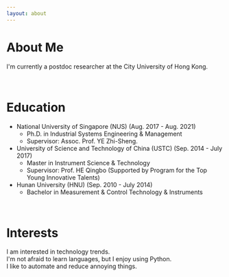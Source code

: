 ```yaml
---
layout: about 
---
```


# About Me
I'm currently a postdoc researcher at the City University of Hong Kong.  

<br/>

# Education
* National University of Singapore (NUS) (Aug. 2017 - Aug. 2021)
  * Ph.D. in Industrial Systems Engineering & Management
  * Supervisor: Assoc. Prof. YE Zhi-Sheng.
* University of Science and Technology of China (USTC) (Sep. 2014 - July 2017)
  * Master in Instrument Science & Technology
  * Supervisor: Prof. HE Qingbo (Supported by Program for the Top Young Innovative Talents)
* Hunan University (HNU) (Sep. 2010 - July 2014)
  * Bachelor in Measurement & Control Technology & Instruments

<br/>

# Interests
I am interested in technology trends.  
I'm not afraid to learn languages, but I enjoy using Python.  
I like to automate and reduce annoying things.  
